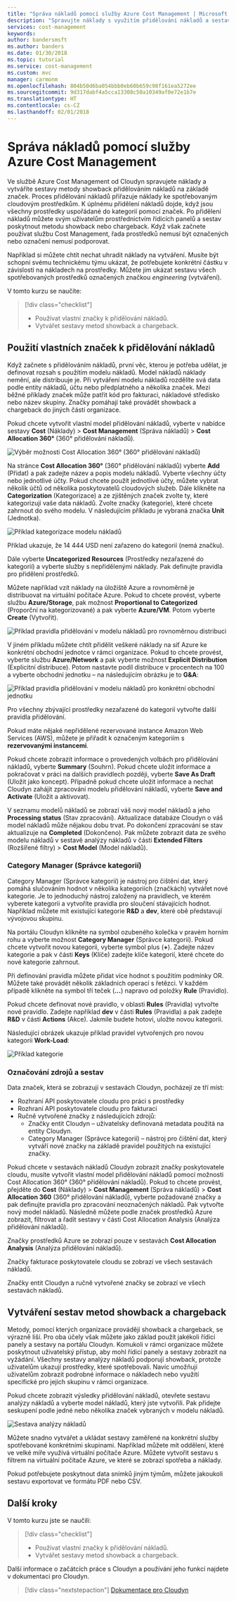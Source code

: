 ```yaml
---
title: "Správa nákladů pomocí služby Azure Cost Management | Microsoft Docs"
description: "Spravujte náklady s využitím přidělování nákladů a sestav metod showback a chargeback."
services: cost-management
keywords: 
author: bandersmsft
ms.author: banders
ms.date: 01/30/2018
ms.topic: tutorial
ms.service: cost-management
ms.custom: mvc
manager: carmonm
ms.openlocfilehash: 804b50d6ba054bbb0eb60b659c98f161ea5272ee
ms.sourcegitcommit: 9d317dabf4a5cca13308c50a10349af0e72e1b7e
ms.translationtype: HT
ms.contentlocale: cs-CZ
ms.lasthandoff: 02/01/2018
---
```

# <a name="manage-costs-by-using-azure-cost-management"></a>Správa nákladů pomocí služby Azure Cost Management

Ve službě Azure Cost Management od Cloudyn spravujete náklady a vytváříte sestavy metody showback přidělováním nákladů na základě značek. Proces přidělování nákladů přiřazuje náklady ke spotřebovaným cloudovým prostředkům. K úplnému přidělení nákladů dojde, když jsou všechny prostředky uspořádané do kategorií pomocí značek. Po přidělení nákladů můžete svým uživatelům prostřednictvím řídicích panelů a sestav poskytnout metodu showback nebo chargeback. Když však začnete používat službu Cost Management, řada prostředků nemusí být označených nebo označení nemusí podporovat.

Například si můžete chtít nechat uhradit náklady na vytváření. Musíte být schopni svému technickému týmu ukázat, že potřebujete konkrétní částku v závislosti na nákladech na prostředky. Můžete jim ukázat sestavu všech spotřebovaných prostředků označených značkou *engineering* (vytváření).

V tomto kurzu se naučíte:

> [!div class="checklist"]
> * Používat vlastní značky k přidělování nákladů.
> * Vytvářet sestavy metod showback a chargeback.

## <a name="use-custom-tags-to-allocate-costs"></a>Použití vlastních značek k přidělování nákladů

Když začnete s přidělováním nákladů, první věc, kterou je potřeba udělat, je definovat rozsah s použitím modelu nákladů. Model nákladů náklady nemění, ale distribuuje je. Při vytváření modelu nákladů rozdělíte svá data podle entity nákladů, účtu nebo předplatného a několika značek. Mezi běžné příklady značek může patřit kód pro fakturaci, nákladové středisko nebo název skupiny. Značky pomáhají také provádět showback a chargeback do jiných částí organizace.

Pokud chcete vytvořit vlastní model přidělování nákladů, vyberte v nabídce sestavy **Cost** (Náklady) &gt; **Cost Management** (Správa nákladů) &gt; **Cost Allocation 360°** (360° přidělování nákladů).

![Výběr možnosti Cost Allocation 360° (360° přidělování nákladů)](./media/tutorial-manage-costs/cost-allocation-360.png)

Na stránce **Cost Allocation 360°** (360° přidělování nákladů) vyberte **Add** (Přidat) a pak zadejte název a popis modelu nákladů. Vyberte všechny účty nebo jednotlivé účty. Pokud chcete použít jednotlivé účty, můžete vybrat několik účtů od několika poskytovatelů cloudových služeb. Dále klikněte na **Categorization** (Kategorizace) a ze zjištěných značek zvolte ty, které kategorizují vaše data nákladů. Zvolte značky (kategorie), které chcete zahrnout do svého modelu. V následujícím příkladu je vybraná značka **Unit** (Jednotka).

![Příklad kategorizace modelu nákladů](./media/tutorial-manage-costs/cost-model01.png)



Příklad ukazuje, že 14 444 USD není zařazeno do kategorií (nemá značku).

Dále vyberte **Uncategorized Resources** (Prostředky nezařazené do kategorií) a vyberte služby s nepřidělenými náklady. Pak definujte pravidla pro přidělení prostředků.

Můžete například vzít náklady na úložiště Azure a rovnoměrně je distribuovat na virtuální počítače Azure. Pokud to chcete provést, vyberte službu **Azure/Storage**, pak možnost **Proportional to Categorized** (Proporční na kategorizované) a pak vyberte **Azure/VM**. Potom vyberte **Create** (Vytvořit).

![Příklad pravidla přidělování v modelu nákladů pro rovnoměrnou distribuci](./media/tutorial-manage-costs/cost-model02.png)



V jiném příkladu můžete chtít přidělit veškeré náklady na síť Azure ke konkrétní obchodní jednotce v rámci organizace. Pokud to chcete provést, vyberte službu **Azure/Network** a pak vyberte možnost **Explicit Distribution** (Explicitní distribuce). Potom nastavte podíl distribuce v procentech na 100 a vyberte obchodní jednotku – na následujícím obrázku je to **G&amp;A**:

![Příklad pravidla přidělování v modelu nákladů pro konkrétní obchodní jednotku](./media/tutorial-manage-costs/cost-model03.png)



Pro všechny zbývající prostředky nezařazené do kategorií vytvořte další pravidla přidělování.

Pokud máte nějaké nepřidělené rezervované instance Amazon Web Services (AWS), můžete je přiřadit k označeným kategoriím s **rezervovanými instancemi**.

Pokud chcete zobrazit informace o provedených volbách pro přidělování nákladů, vyberte **Summary** (Souhrn). Pokud chcete uložit informace a pokračovat v práci na dalších pravidlech později, vyberte **Save As Draft** (Uložit jako koncept). Případně pokud chcete uložit informace a nechat Cloudyn zahájit zpracování modelu přidělování nákladů, vyberte **Save and Activate** (Uložit a aktivovat).

V seznamu modelů nákladů se zobrazí váš nový model nákladů a jeho **Processing status** (Stav zpracování). Aktualizace databáze Cloudyn o váš model nákladů může nějakou dobu trvat. Po dokončení zpracování se stav aktualizuje na **Completed** (Dokončeno). Pak můžete zobrazit data ze svého modelu nákladů v sestavě analýzy nákladů v části **Extended Filters** (Rozšířené filtry) &gt; **Cost Model** (Model nákladů).

### <a name="category-manager"></a>Category Manager (Správce kategorií)

Category Manager (Správce kategorií) je nástroj pro čištění dat, který pomáhá slučováním hodnot v několika kategoriích (značkách) vytvářet nové kategorie. Je to jednoduchý nástroj založený na pravidlech, ve kterém vyberete kategorii a vytvoříte pravidla pro sloučení stávajících hodnot. Například můžete mít existující kategorie **R&amp;D** a **dev**, které obě představují vývojovou skupinu.

Na portálu Cloudyn klikněte na symbol ozubeného kolečka v pravém horním rohu a vyberte možnost **Category Manager** (Správce kategorií). Pokud chcete vytvořit novou kategorii, vyberte symbol plus (**+**). Zadejte název kategorie a pak v části **Keys** (Klíče) zadejte klíče kategorií, které chcete do nové kategorie zahrnout.

Při definování pravidla můžete přidat více hodnot s použitím podmínky OR. Můžete také provádět několik základních operací s řetězci. V každém případě klikněte na symbol tří teček (**...**) napravo od položky **Rule** (Pravidlo).

Pokud chcete definovat nové pravidlo, v oblasti **Rules** (Pravidla) vytvořte nové pravidlo. Zadejte například **dev** v části **Rules** (Pravidla) a pak zadejte **R&amp;D** v části **Actions** (Akce). Jakmile budete hotovi, uložte novou kategorii.

Následující obrázek ukazuje příklad pravidel vytvořených pro novou kategorii **Work-Load**:

![Příklad kategorie](./media/tutorial-manage-costs/category01.png)

### <a name="tag-sources-and-reports"></a>Označování zdrojů a sestav

Data značek, která se zobrazují v sestavách Cloudyn, pocházejí ze tří míst:

- Rozhraní API poskytovatele cloudu pro práci s prostředky
- Rozhraní API poskytovatele cloudu pro fakturaci
- Ručně vytvořené značky z následujících zdrojů:
    - Značky entit Cloudyn – uživatelsky definovaná metadata použitá na entity Cloudyn.
    - Category Manager (Správce kategorií) – nástroj pro čištění dat, který vytváří nové značky na základě pravidel použitých na existující značky.

Pokud chcete v sestavách nákladů Cloudyn zobrazit značky poskytovatele cloudu, musíte vytvořit vlastní model přidělování nákladů pomocí možnosti Cost Allocation 360° (360° přidělování nákladů). Pokud to chcete provést, přejděte do **Cost** (Náklady) > **Cost Management** (Správa nákladů) > **Cost Allocation 360** (360° přidělování nákladů), vyberte požadované značky a pak definujte pravidla pro zpracování neoznačených nákladů. Pak vytvořte nový model nákladů. Následně můžete podle značek prostředků Azure zobrazit, filtrovat a řadit sestavy v části Cost Allocation Analysis (Analýza přidělování nákladů).

Značky prostředků Azure se zobrazí pouze v sestavách **Cost Allocation Analysis** (Analýza přidělování nákladů).

Značky fakturace poskytovatele cloudu se zobrazí ve všech sestavách nákladů.

Značky entit Cloudyn a ručně vytvořené značky se zobrazí ve všech sestavách nákladů.


## <a name="create-showback-and-chargeback-reports"></a>Vytváření sestav metod showback a chargeback

Metody, pomocí kterých organizace provádějí showback a chargeback, se výrazně liší. Pro oba účely však můžete jako základ použít jakékoli řídicí panely a sestavy na portálu Cloudyn. Komukoli v rámci organizace můžete poskytnout uživatelský přístup, aby mohl řídicí panely a sestavy zobrazit na vyžádání. Všechny sestavy analýzy nákladů podporují showback, protože uživatelům ukazují prostředky, které spotřebovali. Navíc umožňují uživatelům zobrazit podrobné informace o nákladech nebo využití specifické pro jejich skupinu v rámci organizace.

Pokud chcete zobrazit výsledky přidělování nákladů, otevřete sestavu analýzy nákladů a vyberte model nákladů, který jste vytvořili. Pak přidejte seskupení podle jedné nebo několika značek vybraných v modelu nákladů.

![Sestava analýzy nákladů](./media/tutorial-manage-costs/cost-analysis.png)

Můžete snadno vytvářet a ukládat sestavy zaměřené na konkrétní služby spotřebované konkrétními skupinami. Například můžete mít oddělení, které ve velké míře využívá virtuální počítače Azure. Můžete vytvořit sestavu s filtrem na virtuální počítače Azure, ve které se zobrazí spotřeba a náklady.

Pokud potřebujete poskytnout data snímků jiným týmům, můžete jakoukoli sestavu exportovat ve formátu PDF nebo CSV.


## <a name="next-steps"></a>Další kroky

V tomto kurzu jste se naučili:

> [!div class="checklist"]
> * Používat vlastní značky k přidělování nákladů.
> * Vytvářet sestavy metod showback a chargeback.



Další informace o začátcích práce s Cloudyn a používání jeho funkcí najdete v dokumentaci pro Cloudyn.

> [!div class="nextstepaction"]
> [Dokumentace pro Cloudyn](https://support.cloudyn.com/hc/)
